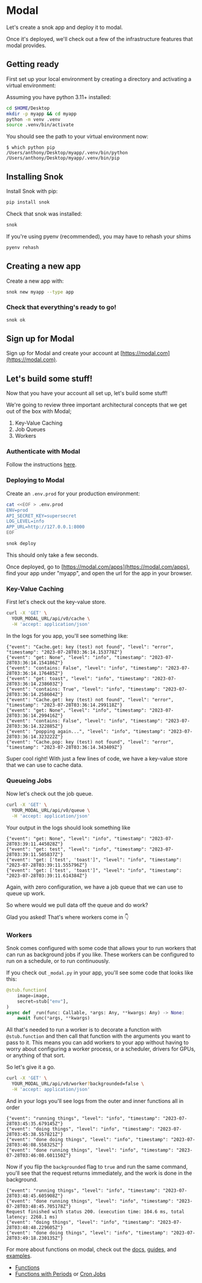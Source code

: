 # Modal

Let's create a snok app and deploy it to modal.

Once it's deployed, we'll check out a few of the infrastructure features that modal provides.

## Getting ready

First set up your local environment by creating a directory and activating a virtual environment:

Assuming you have python 3.11+ installed:

```sh
cd $HOME/Desktop
mkdir -p myapp && cd myapp
python -m venv .venv
source .venv/bin/activate
```

You should see the path to your virtual environment now:

```
$ which python pip
/Users/anthony/Desktop/myapp/.venv/bin/python
/Users/anthony/Desktop/myapp/.venv/bin/pip
```

## Installing Snok

Install Snok with pip:

```sh
pip install snok
```

Check that snok was installed:

```sh
snok
```

If you're using pyenv (recommended), you may have to rehash your shims

```sh
pyenv rehash
```

## Creating a new app

Create a new app with:

```sh
snok new myapp --type app
```

### Check that everything's ready to go!

```sh
snok ok
```

## Sign up for Modal

Sign up for Modal and create your account at [https://modal.com](https://modal.com).

## Let's build some stuff!

Now that you have your account all set up, let's build some stuff!

We're going to review three important architectural concepts that we get out of the box with Modal;

1. Key-Value Caching
1. Job Queues
1. Workers

### Authenticate with Modal

Follow the instructions [here](https://modal.com/home).

### Deploying to Modal

Create an `.env.prod` for your production environment:

```sh
cat <<EOF > .env.prod
ENV=prod
API_SECRET_KEY=supersecret
LOG_LEVEL=info
APP_URL=http://127.0.0.1:8000
EOF
```

```sh
snok deploy
```

This should only take a few seconds.

Once deployed, go to [https://modal.com/apps](https://modal.com/apps), find your app under "myapp", and open the url for the app in your browser.

### Key-Value Caching

First let's check out the key-value store.

```sh
curl -X 'GET' \
  YOUR_MODAL_URL/api/v0/cache \
  -H 'accept: application/json'
```

In the logs for you app, you'll see something like:

```
{"event": "Cache.get: key (test) not found", "level": "error", "timestamp": "2023-07-28T03:36:14.153778Z"}
{"event": "get: None", "level": "info", "timestamp": "2023-07-28T03:36:14.154186Z"}
{"event": "contains: False", "level": "info", "timestamp": "2023-07-28T03:36:14.176485Z"}
{"event": "get: toast", "level": "info", "timestamp": "2023-07-28T03:36:14.238603Z"}
{"event": "contains: True", "level": "info", "timestamp": "2023-07-28T03:36:14.258604Z"}
{"event": "Cache.get: key (test) not found", "level": "error", "timestamp": "2023-07-28T03:36:14.299118Z"}
{"event": "get: None", "level": "info", "timestamp": "2023-07-28T03:36:14.299416Z"}
{"event": "contains: False", "level": "info", "timestamp": "2023-07-28T03:36:14.322885Z"}
{"event": "popping again...", "level": "info", "timestamp": "2023-07-28T03:36:14.323222Z"}
{"event": "Cache.pop: key (test) not found", "level": "error", "timestamp": "2023-07-28T03:36:14.343409Z"}
```

Super cool right! With just a few lines of code, we have a key-value store that we can use to cache data.

### Queueing Jobs

Now let's check out the job queue.

```sh
curl -X 'GET' \
  YOUR_MODAL_URL/api/v0/queue \
  -H 'accept: application/json'
```

Your output in the logs should look something like

```
{"event": "get: None", "level": "info", "timestamp": "2023-07-28T03:39:11.445028Z"}
{"event": "get: test", "level": "info", "timestamp": "2023-07-28T03:39:11.505837Z"}
{"event": "get: ['test', 'toast']", "level": "info", "timestamp": "2023-07-28T03:39:11.555796Z"}
{"event": "get: ['test', 'toast']", "level": "info", "timestamp": "2023-07-28T03:39:11.614384Z"}
```

Again, with zero configuration, we have a job queue that we can use to queue up work.

So where would we pull data off the queue and do work?

Glad you asked! That's where workers come in 👇

### Workers

Snok comes configured with some code that allows your to run workers that can run as background jobs if you like. These workers can be configured to run on a schedule, or to run continuously.

If you check out `_modal.py` in your app, you'll see some code that looks like this:

```python
@stub.function(
    image=image,
    secret=stub["env"],
)
async def _run(func: Callable, *args: Any, **kwargs: Any) -> None:
    await func(*args, **kwargs)
```

All that's needed to run a worker is to decorate a function with `@stub.function` and then call that function with the arguments you want to pass to it. This means you can add workers to your app without having to worry about configuring a worker process, or a scheduler, drivers for GPUs, or anything of that sort.

So let's give it a go.

```sh
curl -X 'GET' \
  YOUR_MODAL_URL/api/v0/worker?backgrounded=false \
  -H 'accept: application/json'
```

And in your logs you'll see logs from the outer and inner functions all in order

```
{"event": "running things", "level": "info", "timestamp": "2023-07-28T03:45:35.679145Z"}
{"event": "doing things", "level": "info", "timestamp": "2023-07-28T03:45:38.557821Z"}
{"event": "done doing things", "level": "info", "timestamp": "2023-07-28T03:46:08.558325Z"}
{"event": "done running things", "level": "info", "timestamp": "2023-07-28T03:46:08.601150Z"}
```

Now if you flip the `backgrounded` flag to `true` and run the same command, you'll see that the request returns  immediately, and the work is done in the background.

```
{"event": "running things", "level": "info", "timestamp": "2023-07-28T03:48:45.605908Z"}
{"event": "done running things", "level": "info", "timestamp": "2023-07-28T03:48:45.705178Z"}
Request finished with status 200. (execution time: 104.6 ms, total latency: 2268.1 ms)
{"event": "doing things", "level": "info", "timestamp": "2023-07-28T03:48:48.229605Z"}
{"event": "done doing things", "level": "info", "timestamp": "2023-07-28T03:49:18.230135Z"}
```

For more about functions on modal, check out the [docs](https://modal.com/docs), [guides](https://modal.com/docs/guide), and [examples](https://github.com/modal-labs/modal-examples).

- [Functions](https://modal.com/docs/reference/modal.Function)
- [Functions with Periods](https://modal.com/docs/reference/modal.Period) or [Cron Jobs](https://modal.com/docs/reference/modal.Cron)
